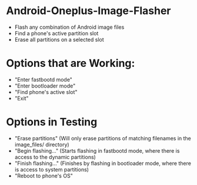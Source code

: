 # Android-Oneplus-Image-Flasher
- Flash any combination of Android image files
- Find a phone's active partition slot
- Erase all partitions on a selected slot

# Options that are Working:
- "Enter fastbootd mode"
- "Enter bootloader mode"
- "Find phone's active slot"
- "Exit"

# Options in Testing
- "Erase partitions" (Will only erase partitions of matching filenames in the image_files/ directory)
- "Begin flashing..." (Starts flashing in fastbootd mode, where there is access to the dynamic partitions)
- "Finish flashing..." (Finishes by flashing in bootloader mode, where there is access to system partitions)
- "Reboot to phone's OS"